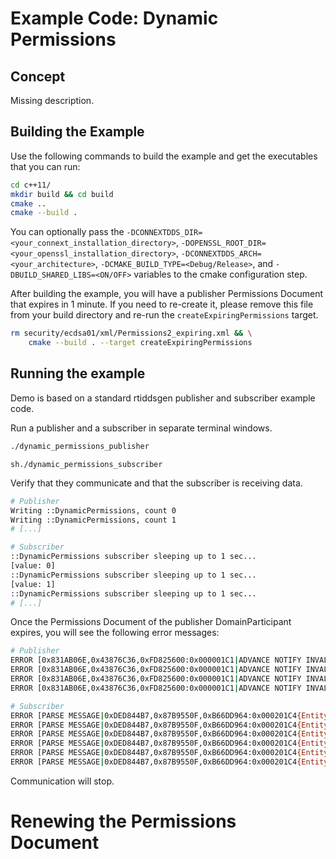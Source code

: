 # Example Code: Dynamic Permissions

## Concept

Missing description.

## Building the Example

Use the following commands to build the example and get the executables that
you can run:

```sh
cd c++11/
mkdir build && cd build
cmake ..
cmake --build .
```

You can optionally pass the
``-DCONNEXTDDS_DIR=<your_connext_installation_directory>``,
``-DOPENSSL_ROOT_DIR=<your_openssl_installation_directory>``,
``-DCONNEXTDDS_ARCH=<your_architecture>``,
``-DCMAKE_BUILD_TYPE=<Debug/Release>``, and
``-DBUILD_SHARED_LIBS=<ON/OFF>`` variables to the cmake configuration step.

After building the example, you will have a publisher Permissions Document that
expires in 1 minute. If you need to re-create it, please remove this file from
your build directory and re-run the ``createExpiringPermissions`` target.

```sh
rm security/ecdsa01/xml/Permissions2_expiring.xml && \
    cmake --build . --target createExpiringPermissions
```

## Running the example

Demo is based on a standard rtiddsgen publisher and subscriber example code.

Run a publisher and a subscriber in separate terminal windows.

```sh
./dynamic_permissions_publisher
```

```
sh./dynamic_permissions_subscriber
```

Verify that they communicate and that the subscriber is receiving data.

```sh
# Publisher
Writing ::DynamicPermissions, count 0
Writing ::DynamicPermissions, count 1
# [...]

# Subscriber
::DynamicPermissions subscriber sleeping up to 1 sec...
[value: 0]
::DynamicPermissions subscriber sleeping up to 1 sec...
[value: 1]
::DynamicPermissions subscriber sleeping up to 1 sec...
# [...]
```

Once the Permissions Document of the publisher DomainParticipant expires, you
will see the following error messages:

```sh
# Publisher
ERROR [0x831AB06E,0x43876C36,0xFD825600:0x000001C1|ADVANCE NOTIFY INVALID LOCAL PERMISSIONS|CHECK STATUS|LC:Security] RTI_Security_PermissionsGrant_isValidTime:{"DDS:Security:LogTopicV2":{"f":"10","s":"3","t":{"s":"1748517658","n":"108000"},"h":"RTISP-10036","i":"0.0.0.0","a":"RTI Secure DDS Application","p":"85264","k":"50331706","x":[{"DDS":[{"domain_id":"0"},{"guid":"831AB06E.43876C36.FD825600.000001C1"},{"plugin_class":"DDS:Access:Permissions"},{"plugin_method":"RTI_Security_PermissionsGrant_isValidTime"}]}],"m":"now is after not_after of permissions file"}}
ERROR [0x831AB06E,0x43876C36,0xFD825600:0x000001C1|ADVANCE NOTIFY INVALID LOCAL PERMISSIONS|CHECK STATUS|LC:Security] RTI_Security_AccessControl_validate_status:{"DDS:Security:LogTopicV2":{"f":"10","s":"3","t":{"s":"1748517658","n":"192000"},"h":"RTISP-10036","i":"0.0.0.0","a":"RTI Secure DDS Application","p":"85264","k":"50331706","x":[{"DDS":[{"domain_id":"0"},{"guid":"831AB06E.43876C36.FD825600.000001C1"},{"plugin_class":"DDS:Access:Permissions"},{"plugin_method":"RTI_Security_AccessControl_validate_status"}]}],"m":"permissions' validity period is invalid."}}
ERROR [0x831AB06E,0x43876C36,0xFD825600:0x000001C1|ADVANCE NOTIFY INVALID LOCAL PERMISSIONS|CHECK STATUS|LC:Security] PRESParticipant_onSecurityLocalCredentialValidateEvent:FAILED TO VALIDATE | Local permissions credentials.
ERROR [0x831AB06E,0x43876C36,0xFD825600:0x000001C1|ADVANCE NOTIFY INVALID LOCAL PERMISSIONS|LC:Security] PRESParticipant_onSecurityLocalCredentialEventListener:FAILED TO VALIDATE | Local credentials.

# Subscriber
ERROR [PARSE MESSAGE|0xDED844B7,0x87B9550F,0xB66DD964:0x000201C4{Entity=DR,MessageKind=DATA}|RECEIVE FROM 0x831AB06E,0x43876C36,0xFD825600:0x000201C3|:0x000001C1{Domain=0}|RECEIVE SAMPLE|PROCESS HANDSHAKE|GET SECURITY STATE|LC:Security] RTI_Security_PermissionsGrant_isValidTime:{"DDS:Security:LogTopicV2":{"f":"10","s":"3","t":{"s":"1748517682","n":"984966998"},"h":"RTISP-10036","i":"0.0.0.0","a":"RTI Secure DDS Application","p":"85248","k":"50331706","x":[{"DDS":[{"domain_id":"0"},{"guid":"DED844B7.87B9550F.B66DD964.000001C1"},{"plugin_class":"DDS:Access:Permissions"},{"plugin_method":"RTI_Security_PermissionsGrant_isValidTime"}]}],"m":"now is after not_after of permissions file"}}
ERROR [PARSE MESSAGE|0xDED844B7,0x87B9550F,0xB66DD964:0x000201C4{Entity=DR,MessageKind=DATA}|RECEIVE FROM 0x831AB06E,0x43876C36,0xFD825600:0x000201C3|:0x000001C1{Domain=0}|RECEIVE SAMPLE|PROCESS HANDSHAKE|GET SECURITY STATE|LC:Security] RTI_Security_AccessControl_validatePermissionsDocument:{"DDS:Security:LogTopicV2":{"f":"10","s":"3","t":{"s":"1748517682","n":"985028998"},"h":"RTISP-10036","i":"0.0.0.0","a":"RTI Secure DDS Application","p":"85248","k":"50331706","x":[{"DDS":[{"domain_id":"0"},{"guid":"DED844B7.87B9550F.B66DD964.000001C1"},{"plugin_class":"DDS:Access:Permissions"},{"plugin_method":"RTI_Security_AccessControl_validatePermissionsDocument"}]}],"m":"grant has invalid time"}}
ERROR [PARSE MESSAGE|0xDED844B7,0x87B9550F,0xB66DD964:0x000201C4{Entity=DR,MessageKind=DATA}|RECEIVE FROM 0x831AB06E,0x43876C36,0xFD825600:0x000201C3|:0x000001C1{Domain=0}|RECEIVE SAMPLE|PROCESS HANDSHAKE|GET SECURITY STATE|LC:Security] RTI_Security_AccessControl_validate_remote_permissions:{"DDS:Security:LogTopicV2":{"f":"10","s":"1","t":{"s":"1748517682","n":"985044998"},"h":"RTISP-10036","i":"0.0.0.0","a":"RTI Secure DDS Application","p":"85248","k":"50331706","x":[{"DDS":[{"domain_id":"0"},{"guid":"DED844B7.87B9550F.B66DD964.000001C1"},{"plugin_class":"DDS:Access:Permissions"},{"plugin_method":"RTI_Security_AccessControl_validate_remote_permissions"}]}],"m":"failed to validate remote permissions"}}
ERROR [PARSE MESSAGE|0xDED844B7,0x87B9550F,0xB66DD964:0x000201C4{Entity=DR,MessageKind=DATA}|RECEIVE FROM 0x831AB06E,0x43876C36,0xFD825600:0x000201C3|:0x000001C1{Domain=0}|RECEIVE SAMPLE|PROCESS HANDSHAKE|GET SECURITY STATE|LC:Security] DDS_DomainParticipantTrustPlugins_forwardGetAuthenticatedRemoteParticipantSecurityState:FAILED TO VALIDATE | Remote permissions.
ERROR [PARSE MESSAGE|0xDED844B7,0x87B9550F,0xB66DD964:0x000201C4{Entity=DR,MessageKind=DATA}|RECEIVE FROM 0x831AB06E,0x43876C36,0xFD825600:0x000201C3|:0x000001C1{Domain=0}|RECEIVE SAMPLE|PROCESS HANDSHAKE|LC:Security] PRESParticipant_authorizeRemoteParticipant:{"DDS:Security:LogTopicV2":{"f":"10","s":"3","t":{"s":"1748517682","n":"985078998"},"h":"RTISP-10036","i":"0.0.0.0","a":"RTI Secure DDS Application","p":"85248","k":"50331706","x":[{"DDS":[{"domain_id":"0"},{"guid":"DED844B7.87B9550F.B66DD964.000001C1"},{"plugin_class":"RTI:Auth"},{"plugin_method":"PRESParticipant_authorizeRemoteParticipant"}]}],"m":"unauthorized remote participant 831ab06e.43876c36.fd825600 denied by local participant ded844b7.87b9550f.b66dd964"}}
ERROR [PARSE MESSAGE|0xDED844B7,0x87B9550F,0xB66DD964:0x000201C4{Entity=DR,MessageKind=DATA}|RECEIVE FROM 0x831AB06E,0x43876C36,0xFD825600:0x000201C3|:0x000001C1{Domain=0}|RECEIVE SAMPLE|PROCESS HANDSHAKE|LC:Security] PRESParticipant_processHandshake:FAILED TO VALIDATE | Failed to authorize remote DP (GUID: 0x831AB06E,0x43876C36,0xFD825600:0x000001C1).
```

Communication will stop.

# Renewing the Permissions Document